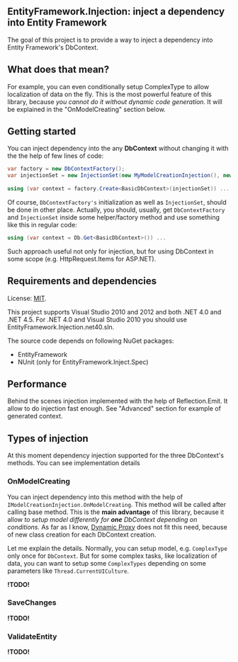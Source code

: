 ## EntityFramework.Injection: inject a dependency into Entity Framework

The goal of this project is to provide a way to inject a dependency into Entity Framework's DbContext.

## What does that mean?

For example, you can even conditionally setup ComplexType to allow localization of data on the fly. This is the most powerful feature of this library, because *you cannot do it without dynamic code generation*. It will be explained in the "OnModelCreating" section below.

## Getting started

You can inject dependency into the any **DbContext** without changing it with the the help of few lines of code:

```cs
var factory = new DbContextFactory();
var injectionSet = new InjectionSet(new MyModelCreationInjection(), new MySaveChangesInjection());
	
using (var context = factory.Create<BasicDbContext>(injectionSet)) ...
```

Of course, `DbContextFactory's` initialization as well as `InjectionSet`, should be done in other place. Actually, you should, usually, get `DbContextFactory` and `InjectionSet` inside some helper/factory method and use something like this in regular code:

```cs
using (var context = Db.Get<BasicDbContext>()) ...
```

Such approach useful not only for injection, but for using DbContext in some scope (e.g. HttpRequest.Items for ASP.NET).

## Requirements and dependencies

License: [MIT](http://opensource.org/licenses/MIT).

This project supports Visual Studio 2010 and 2012 and both .NET 4.0 and .NET 4.5. For .NET 4.0 and Visual Studio 2010 you should use EntityFramework.Injection.net40.sln.

The source code depends on following NuGet packages:

- EntityFramework
- NUnit (only for EntityFramework.Inject.Spec)

## Performance

Behind the scenes injection implemented with the help of Reflection.Emit. It allow to do injection fast enough. See "Advanced" section for example of generated context.

## Types of injection

At this moment dependency injection supported for the three DbContext's methods. You can see implementation details 

### OnModelCreating

You can inject dependency into this method with the help of `IModelCreationInjection.OnModelCreating`. This method will be called after calling base method.
This is the **main advantage** of this library, because it allow *to setup model differently for **one** DbContext depending on conditions.* As far as I know, [Dynamic Proxy](http://www.castleproject.org/projects/dynamicproxy/) does not fit this need, because of new class creation for each DbContext creation.

Let me explain the details. Normally, you can setup model, e.g. `ComplexType` only once for `DbContext`. But for some complex tasks, like localization of data, you can want to setup some `ComplexTypes` depending on some parameters like `Thread.CurrentUICulture`.

**!TODO!**

### SaveChanges

**!TODO!**

### ValidateEntity

**!TODO!**